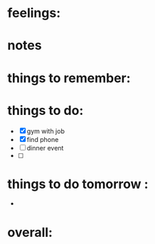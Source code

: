 # feelings:

# notes

# things to remember:

# things to do:
- [x] gym with job 
- [x] find phone
- [ ] dinner event
- [ ] 
# things to do tomorrow :
- 
# overall:

